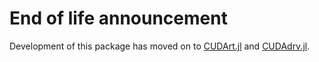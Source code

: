 # End of life announcement

Development of this package has moved on to
[CUDArt.jl](https://github.com/JuliaGPU/CUDArt.jl) and
[CUDAdrv.jl](https://github.com/JuliaGPU/CUDAdrv.jl).
